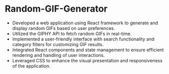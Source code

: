 # Random-GIF-Generator
- Developed a web application using React framework to generate and display random GIFs based on user preferences.
- Utilized the GIPHY API to fetch random GIFs in real-time.
- Implemented a user-friendly interface with search functionality and category filters for customizing GIF results.
- Integrated React components and state management to ensure efficient rendering and handling of user interactions.
- Leveraged CSS to enhance the visual presentation and responsiveness of the application.

